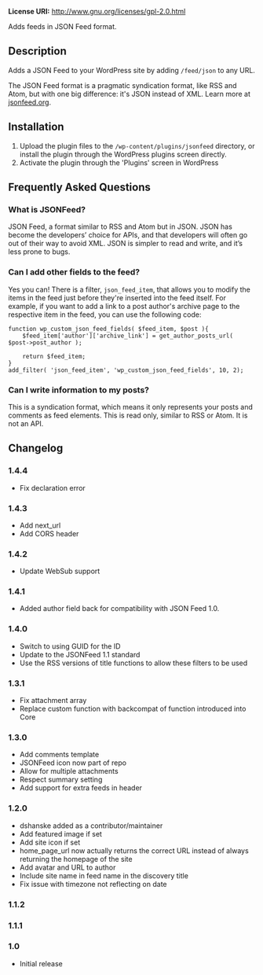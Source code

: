 **License URI:** http://www.gnu.org/licenses/gpl-2.0.html

Adds feeds in JSON Feed format.

## Description

Adds a JSON Feed to your WordPress site by adding `/feed/json` to any URL.

The JSON Feed format is a pragmatic syndication format, like RSS and Atom, but with one big difference: it's JSON instead of XML. Learn more at [jsonfeed.org](http://jsonfeed.org/).

## Installation

1. Upload the plugin files to the `/wp-content/plugins/jsonfeed` directory, or install the plugin through the WordPress plugins screen directly.
1. Activate the plugin through the 'Plugins' screen in WordPress

## Frequently Asked Questions

### What is JSONFeed?

JSON Feed, a format similar to RSS and Atom but in JSON. JSON has become the developers’ choice for APIs, and that developers will often go out of their way to avoid XML.
JSON is simpler to read and write, and it’s less prone to bugs.

### Can I add other fields to the feed?

Yes you can! There is a filter, `json_feed_item`, that allows you to modify the items in the feed just before they're inserted into the feed itself. For example, if you want to add a link to a post author's archive page to the respective item in the feed, you can use the following code:

```
function wp_custom_json_feed_fields( $feed_item, $post ){
    $feed_item['author']['archive_link'] = get_author_posts_url( $post->post_author );

    return $feed_item;
}
add_filter( 'json_feed_item', 'wp_custom_json_feed_fields', 10, 2);
```

### Can I write information to my posts?

This is a syndication format, which means it only represents your posts and comments as feed elements. This is read only, similar to RSS or Atom. It is not an API.

## Changelog

### 1.4.4

* Fix declaration error

### 1.4.3

* Add next_url
* Add CORS header

### 1.4.2

* Update WebSub support

### 1.4.1

* Added author field back for compatibility with JSON Feed 1.0.

### 1.4.0

* Switch to using GUID for the ID
* Update to the JSONFeed 1.1 standard
* Use the RSS versions of title functions to allow these filters to be used

### 1.3.1

* Fix attachment array
* Replace custom function with backcompat of function introduced into Core

### 1.3.0

* Add comments template
* JSONFeed icon now part of repo
* Allow for multiple attachments
* Respect summary setting
* Add support for extra feeds in header

### 1.2.0

* dshanske added as a contributor/maintainer
* Add featured image if set
* Add site icon if set
* home_page_url now actually returns the correct URL instead of always returning the homepage of the site
* Add avatar and URL to author
* Include site name in feed name in the discovery title
* Fix issue with timezone not reflecting on date

### 1.1.2

### 1.1.1

### 1.0

* Initial release


